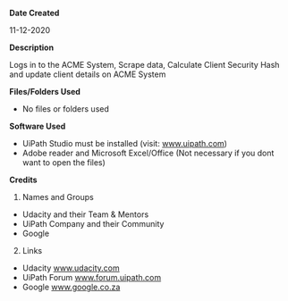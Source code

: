 **Date Created**

11-12-2020

**Description**

Logs in to the ACME System, Scrape data, Calculate Client Security Hash and update client details on ACME System

**Files/Folders Used**
* No files or folders used

**Software Used**
* UiPath Studio must be installed (visit: www.uipath.com)
* Adobe reader and Microsoft Excel/Office (Not necessary if you dont want to open the files)

**Credits**
1. Names and Groups
* Udacity and their Team & Mentors
* UiPath Company and their Community
* Google
2. Links
* Udacity www.udacity.com
* UiPath Forum www.forum.uipath.com
* Google www.google.co.za
